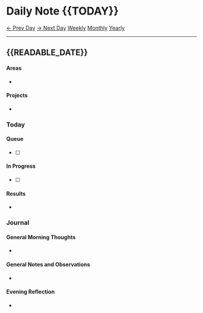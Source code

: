 # Daily Note {{TODAY}}

[← Prev Day]({{PATH_DAILY}}/{{PREV_DAY}}.md)
[→ Next Day]({{PATH_DAILY}}/{{NEXT_DAY}}.md)
[Weekly]({{PATH_WEEKLY}}/{{WEEK}}.md)
[Monthly]({{PATH_MONTHLY}}/{{MONTH}}.md)
[Yearly]({{PATH_YEARLY}}/{{YEAR}}.md)

---

## {{READABLE_DATE}}

#### Areas
-

#### Projects
-

### Today

#### Queue
- [ ]

#### In Progress
- [ ]

#### Results
-

### Journal

#### General Morning Thoughts
-

#### General Notes and Observations
-

#### Evening Reflection
-

